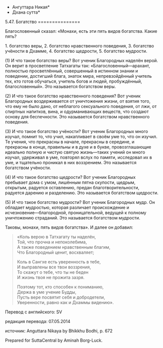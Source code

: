 * Ангуттара Никая*
* Дхана сутта*

5\.47\. Богатство
\=\=\=\=\=\=\=\=\=\=\=\=\=\=\=

Благословенный сказал: «Монахи, есть эти пять видов богатства\. Какие пять?

1\. богатство веры,
2\. богатство нравственного поведения,
3\. богатство учёности в Дхамме,
4\. богатство щедрости,
5\. богатство мудрости\.

\(1\) И что такое богатство веры? Вот ученик Благородных наделён верой\. Он верит в просветление Татхагаты так: «Благословенный—арахант, полностью просветлённый, совершенный в истинном знании и поведении, достигший блага, знаток мира, непревзойдённый учитель тех, кто готов обучаться, учитель богов и людей, пробуждённый, благословенный»\. Это называется богатством веры\.

\(2\) И что такое богатство нравственного поведения? Вот ученик Благородных воздерживается от уничтожения жизни, от взятия того, что ему не было дано, от неблагого сексуального поведения, от лжи, от спиртных напитков, вина, и одурманивающих веществ, что создают основу для беспечности\. Это называется богатством нравственного поведения\.

\(3\) И что такое богатство учёности? Вот ученик Благородных много изучал, помнит то, что учил, накапливает в своём уме то, что он изучил\. Те учения, что прекрасны в начале, прекрасны в середине, и прекрасны в конце, правильны и в духе и в букве, провозглашающие идеально полную и чистую святую жизнь—таких учений он много изучал, удерживал в уме, повторял вслух по памяти, исследовал их в уме, и тщательно проникал в них воззрением\. Это называется богатством учёности\.

\(4\) И что такое богатство щедрости? Вот ученик Благородных пребывает дома с умом, лишённым пятна скупости, щедрым, открытым, радуется оставлению, предан благотворительности, радуется дарению и разделению\. Это называется богатством щедрости\.

\(5\) И что такое богатство мудрости? Вот ученик Благородных мудр\. Он обладает мудростью, которая различает происхождение и исчезновение—благородной, проницательной, ведущей к полному уничтожению страданий\. Это называется богатством мудрости\.

Таковы, монахи, пять видов богатства»\. И далее он добавил:

> «Коль верою в Татхагату ты наделён,  
> Той, что прочна и непоколебима,  
> А также поведением нравственным благим,  
> Что Благородный ценит, восхваляет;  
>   
> Коль в Сангхе есть уверенность в тебе,  
> И выправлены все твои воззрения,  
> То скажут о тебе, что ты не беден  
> И жизнь твоя не прожита зазря\.  
>   
> Поэтому тот, кто способен к пониманию,  
> Держа в уме учение Будды,  
> Пусть вере посвятит себя и добродетели,  
> Уверенности, равно как и Дхаммы видению»\.

Перевод с английского: SV

редакция перевода: 07\.05\.2014

источник: Anguttara Nikaya by Bhikkhu Bodhi, p\. 672

Prepared for SuttaCentral by Aminah Borg\-Luck\.